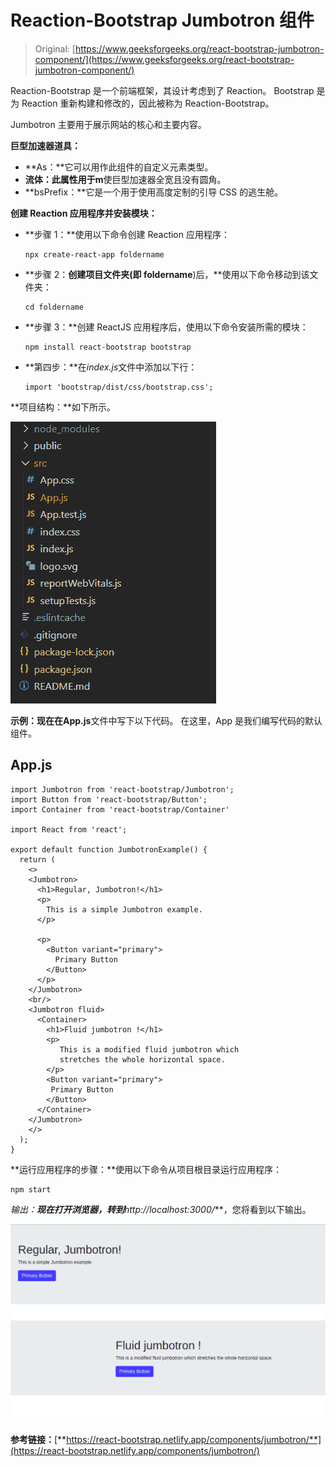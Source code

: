 # Reaction-Bootstrap Jumbotron 组件

> Original: [https://www.geeksforgeeks.org/react-bootstrap-jumbotron-component/](https://www.geeksforgeeks.org/react-bootstrap-jumbotron-component/)

Reaction-Bootstrap 是一个前端框架，其设计考虑到了 Reaction。 Bootstrap 是为 Reaction 重新构建和修改的，因此被称为 Reaction-Bootstrap。

Jumbotron 主要用于展示网站的核心和主要内容。

**巨型加速器道具：**

*   **As：**它可以用作此组件的自定义元素类型。
*   **流体：**此属性用于**m**使巨型加速器全宽且没有圆角。
*   **bsPrefix：**它是一个用于使用高度定制的引导 CSS 的逃生舱。

**创建 Reaction 应用程序并安装模块：**

*   **步骤 1：**使用以下命令创建 Reaction 应用程序：

    ```
    npx create-react-app foldername
    ```

*   **步骤 2：**创建项目文件夹(即 foldername**)后，**使用以下命令移动到该文件夹：

    ```
    cd foldername
    ```

*   **步骤 3：**创建 ReactJS 应用程序后，使用以下命令安装所需的模块：

    ```
    npm install react-bootstrap bootstrap
    ```

*   **第四步：**在*index.js*文件中添加以下行：

    ```
    import 'bootstrap/dist/css/bootstrap.css';
    ```

**项目结构：**如下所示。

![](img/74a81d6a5f2feb272f07a94c24cad94e.png)

**示例：**现在在**App.js**文件中写下以下代码。 在这里，App 是我们编写代码的默认组件。

## App.js

```
import Jumbotron from 'react-bootstrap/Jumbotron';
import Button from 'react-bootstrap/Button';
import Container from 'react-bootstrap/Container'

import React from 'react';

export default function JumbotronExample() {
  return (
    <>
    <Jumbotron>
      <h1>Regular, Jumbotron!</h1>
      <p>
        This is a simple Jumbotron example.
      </p>

      <p>
        <Button variant="primary">
          Primary Button
        </Button>
      </p>
    </Jumbotron>
    <br/>
    <Jumbotron fluid>
      <Container>
        <h1>Fluid jumbotron !</h1>
        <p>
           This is a modified fluid jumbotron which
           stretches the whole horizontal space.    
        </p>
        <Button variant="primary">
         Primary Button
        </Button>
      </Container>
    </Jumbotron>
    </>
  );
}
```

**运行应用程序的步骤：**使用以下命令从项目根目录运行应用程序：

```
npm start
```

**输出：**现在打开浏览器，转到***http://localhost:3000/***，您将看到以下输出。

![](img/8178f1a9b8fab988c233aa1487b95184.png)

**参考链接：**[**https://react-bootstrap.netlify.app/components/jumbotron/**](https://react-bootstrap.netlify.app/components/jumbotron/)